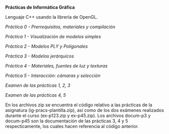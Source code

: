 **Prácticas de Informática Gráfica**

Lenguaje C++ usando la librería de OpenGL.

*Práctica 0 - Prerrequisitos, materiales y compilación*

*Práctica 1 - Visualización de modelos simples*

*Práctica 2 - Modelos PLY y Poligonales*

*Práctica 3 - Modelos jerárquicos*

*Práctica 4 - Materiales, fuentes de luz y texturas*

*Práctica 5 - Interacción: cámaras y selección*

*Examen de las prácticas 1, 2, 3*

*Examen de las prácticas 4, 5*


En los archivos zip se encuentra el código relativo a las prácticas de la asignatura (ig-pracs-plantilla.zip), así como de los dos exámenes realizados durante el curso (ex-p123.zip y ex-p45.zip).
Los archivos docum-p3 y docum-p45 son la documentación de las prácticas 3, 4 y 5 respecticamente, los cuales hacen referencia al código anterior.
